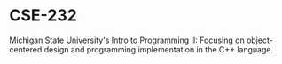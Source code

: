 # CSE-232
Michigan State University's Intro to Programming II: Focusing on object-centered design and programming implementation in the C++ language.
